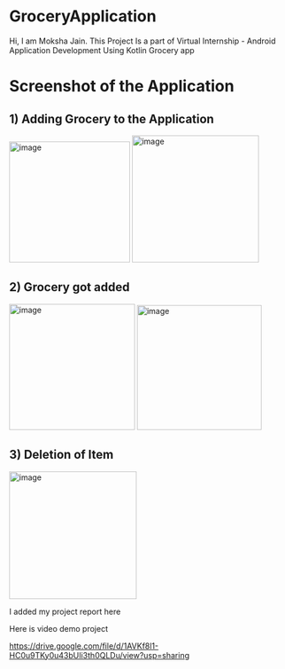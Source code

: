 # GroceryApplication
Hi, I am Moksha Jain.
This Project Is a part of Virtual Internship - Android Application Development Using Kotlin
Grocery app 

# Screenshot of the Application

## 1) Adding Grocery to the Application
<img width="218" alt="image" src="https://user-images.githubusercontent.com/114281444/192088440-49d00a12-c827-42b5-818c-9c3497be682d.jpeg">           <img width="229" alt="image" src="https://user-images.githubusercontent.com/114281444/192088519-90dbda5b-069d-40b9-b036-8bcacc0b1951.jpeg">  

## 2) Grocery got added
<img width="227" alt="image" src="https://user-images.githubusercontent.com/114281444/192088534-a42684cb-56ac-4727-9b09-82b8302a3bce.jpeg">        <img width="225" alt="image" src="https://user-images.githubusercontent.com/114281444/192088542-7403b38c-36cc-4def-b101-55adcf6f3ffe.jpeg">    

## 3) Deletion of Item

<img width="230" alt="image" src="https://user-images.githubusercontent.com/114281444/192088549-903a7c80-e1d7-4e9f-b2f3-d023fb80c3c5.jpeg">


I added my project report here




Here is video demo project

https://drive.google.com/file/d/1AVKf8l1-HC0u9TKy0u43bUIi3th0QLDu/view?usp=sharing
